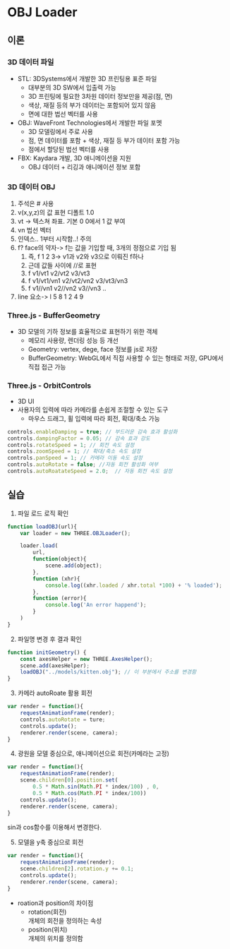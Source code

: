 # OBJ Loader

## 이론

###  3D 데이터 파일

* STL: 3DSystems에서 개발한 3D 프린팅용 표준 파일
    * 대부분의 3D SW에서 입출력 가능
    * 3D 프린팅에 필요한 3차원 데이터 정보만을 제공(점, 면)
    * 색상, 재질 등의 부가 데이터는 포함되어 있지 않음
    * 면에 대한 법선 벡터를 사용
* OBJ: WaveFront Technologies에서 개발한 파일 포멧
    * 3D 모델링에서 주로 사용
    * 점, 면 데이터를 포함 + 색상, 재질 등 부가 데이터 포함 가능
    * 점에서 할당된 법선 벡터를 사용
* FBX: Kaydara 개발, 3D 애니메이션을 지원
    * OBJ 데이터 + 리깅과 애니메이션 정보 포함

### 3D 데이터 OBJ

1. 주석은 # 사용
2. v(x,y,z)의 값 표현 디폴트 1.0
3. vt -> 텍스쳐 좌표. 기본 0 0에서 1 값 부여
4. vn 법선 벡터
5. 인덱스.. 1부터 시작함..! 주의
6. f? face의 약자-> f는 값을 기입할 때, 3개의 정점으로 기입 됨
    1. 즉, f 1 2 3-> v1과 v2와 v3으로 이뤄진 f하나
    2. 근데 값들 사이에 //로 표현
    3. f v1/vt1 v2/vt2 v3/vt3
    4. f v1/vt1/vn1 v2/vt2/vn2 v3/vt3/vn3
    5. f v1//vn1 v2//vn2 v3//vn3 ..
7. line 요소-> l 5 8 1 2 4 9

### Three.js - BufferGeometry
* 3D 모델의 기하 정보를 효율적으로 표현하기 위한 객체
    * 메모리 사용량, 렌더링 성능 등 개선
    * Geometry: vertex, dege, face 정보를 js로 저장
    * BufferGeometry: WebGL에서 직접 사용할 수 있는 형태로 저장, GPU에서 직접 접근 가능

### Three.js - OrbitControls
* 3D UI
* 사용자의 입력에 따라 카메라를 손쉽게 조절할 수 있는 도구
    * 마우스 드래그, 휠 입력에 따라 회전, 확대/축소 가능

~~~js 
controls.enableDamping = true; // 부드러운 감속 효과 활성화
controls.dampingFactor = 0.05; // 감속 효과 강도
controls.rotateSpeed = 1; // 회전 속도 설정
controls.zoomSpeed = 1; // 확대/축소 속도 설정
controls.panSpeed = 1; // 카메라 이동 속도 설정
controls.autoRotate = false; //자동 회전 활성화 여부
controls.autoRoatateSpeed = 2.0;  // 자동 회전 속도 설정
~~~

## 실습

1. 파일 로드 로직 확인

~~~js
function loadOBJ(url){
    var loader = new THREE.OBJLoader();

    loader.load(
        url,
        function(object){
            scene.add(object);
        },
        function (xhr){
            console.log((xhr.loaded / xhr.total *100) + '% loaded');
        },
        function (error){
            console.log('An error happend');
        }
    )
}
~~~

2. 파일명 변경 후 결과 확인
~~~js
function initGeometry() {
    const axesHelper = new THREE.AxesHelper();
    scene.add(axesHelper);
    loadOBJ("../models/kitten.obj"); // 이 부분에서 주소를 변경함
}
~~~


3. 카메라 autoRoate 활용 회전
~~~js
var render = function(){
    requestAnimationFrame(render);
    controls.autoRotate = ture;
    controls.update();
    renderer.render(scene, camera);
}
~~~

4. 광원을 모델 중심으로, 애니메이션으로 회전(카메라는 고정)

~~~js
var render = function(){
    requestAnimationFrame(render);
    scene.children[0].position.set( 
        0.5 * Math.sin(Math.PI * index/100) , 0,
        0.5 * Math.cos(Math.PI * index/100))
    controls.update();
    renderer.render(scene, camera);
}
~~~

sin과 cos함수를 이용해서 변경한다. 

5. 모델을 y축 중심으로 회전
~~~js
var render = function(){
    requestAnimationFrame(render);
    scene.children[2].rotation.y += 0.1;
    controls.update();
    renderer.render(scene, camera);
}
~~~

* roation과 position의 차이점
    * rotation(회전) <br>
    개체의 회전을 정의하는 속성
    * position(위치) <br>
    개체의 위치를 정의함
